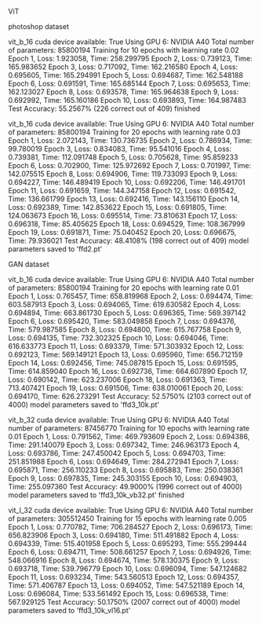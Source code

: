 ViT

photoshop dataset

vit_b_16
cuda device available: True
Using GPU 6: NVIDIA A40
Total number of parameters: 85800194
Training for 10 epochs with learning rate 0.02
Epoch 1, Loss: 1.923058, Time: 258.299795
Epoch 2, Loss: 0.739123, Time: 165.983652
Epoch 3, Loss: 0.717092, Time: 162.216580
Epoch 4, Loss: 0.695605, Time: 165.294991
Epoch 5, Loss: 0.694687, Time: 162.548188
Epoch 6, Loss: 0.691591, Time: 165.685144
Epoch 7, Loss: 0.695653, Time: 162.123027
Epoch 8, Loss: 0.693578, Time: 165.964638
Epoch 9, Loss: 0.692992, Time: 165.160186
Epoch 10, Loss: 0.693893, Time: 164.987483
Test Accuracy: 55.2567% (226 correct out of 409)
finished

vit_b_16
cuda device available: True
Using GPU 6: NVIDIA A40
Total number of parameters: 85800194
Training for 20 epochs with learning rate 0.03
Epoch 1, Loss: 2.072143, Time: 130.736735
Epoch 2, Loss: 0.786934, Time: 99.780019
Epoch 3, Loss: 0.834083, Time: 95.541016
Epoch 4, Loss: 0.739381, Time: 112.091748
Epoch 5, Loss: 0.705628, Time: 95.859233
Epoch 6, Loss: 0.702900, Time: 125.972692
Epoch 7, Loss: 0.701997, Time: 142.075515
Epoch 8, Loss: 0.694906, Time: 119.733093
Epoch 9, Loss: 0.694227, Time: 146.489419
Epoch 10, Loss: 0.692206, Time: 146.491701
Epoch 11, Loss: 0.691659, Time: 144.347158
Epoch 12, Loss: 0.691542, Time: 136.661799
Epoch 13, Loss: 0.692416, Time: 143.156110
Epoch 14, Loss: 0.692389, Time: 142.853622
Epoch 15, Loss: 0.691805, Time: 124.063673
Epoch 16, Loss: 0.695514, Time: 73.810631
Epoch 17, Loss: 0.696318, Time: 85.405625
Epoch 18, Loss: 0.694529, Time: 108.367999
Epoch 19, Loss: 0.691871, Time: 75.040452
Epoch 20, Loss: 0.696675, Time: 79.936021
Test Accuracy: 48.4108% (198 correct out of 409)
model parameters saved to 'ffd2.pt'

GAN dataset

vit_b_16
cuda device available: True
Using GPU 6: NVIDIA A40
Total number of parameters: 85800194
Training for 20 epochs with learning rate 0.01
Epoch 1, Loss: 0.765457, Time: 658.819968
Epoch 2, Loss: 0.694474, Time: 603.587913
Epoch 3, Loss: 0.694065, Time: 619.630582
Epoch 4, Loss: 0.694894, Time: 663.861730
Epoch 5, Loss: 0.696365, Time: 569.397142
Epoch 6, Loss: 0.695420, Time: 583.049858
Epoch 7, Loss: 0.694376, Time: 579.987585
Epoch 8, Loss: 0.694800, Time: 615.767758
Epoch 9, Loss: 0.694135, Time: 732.302325
Epoch 10, Loss: 0.694046, Time: 616.633773
Epoch 11, Loss: 0.693379, Time: 571.303932
Epoch 12, Loss: 0.692123, Time: 569.149121
Epoch 13, Loss: 0.695960, Time: 656.712159
Epoch 14, Loss: 0.692456, Time: 745.087815
Epoch 15, Loss: 0.691595, Time: 614.859040
Epoch 16, Loss: 0.692736, Time: 664.607890
Epoch 17, Loss: 0.690142, Time: 623.237006
Epoch 18, Loss: 0.691363, Time: 713.407421
Epoch 19, Loss: 0.691506, Time: 638.010061
Epoch 20, Loss: 0.694170, Time: 626.273291
Test Accuracy: 52.5750% (2103 correct out of 4000)
model parameters saved to 'ffd3_10k.pt'

vit_b_32
cuda device available: True
Using GPU 6: NVIDIA A40
Total number of parameters: 87456770
Training for 10 epochs with learning rate 0.01
Epoch 1, Loss: 0.791562, Time: 469.793609
Epoch 2, Loss: 0.694386, Time: 291.140079
Epoch 3, Loss: 0.697342, Time: 246.963173
Epoch 4, Loss: 0.693786, Time: 247.450042
Epoch 5, Loss: 0.694703, Time: 251.851988
Epoch 6, Loss: 0.694649, Time: 284.272941
Epoch 7, Loss: 0.695871, Time: 256.110233
Epoch 8, Loss: 0.695883, Time: 250.038361
Epoch 9, Loss: 0.697835, Time: 245.303155
Epoch 10, Loss: 0.694903, Time: 255.097360
Test Accuracy: 49.9000% (1996 correct out of 4000)
model parameters saved to 'ffd3_10k_vb32.pt'
finished

vit_l_32
cuda device available: True
Using GPU 6: NVIDIA A40
Total number of parameters: 305512450
Training for 15 epochs with learning rate 0.005
Epoch 1, Loss: 0.770782, Time: 706.284527
Epoch 2, Loss: 0.696173, Time: 656.823906
Epoch 3, Loss: 0.694180, Time: 511.491882
Epoch 4, Loss: 0.694339, Time: 515.401958
Epoch 5, Loss: 0.695293, Time: 555.299444
Epoch 6, Loss: 0.694711, Time: 508.661257
Epoch 7, Loss: 0.694926, Time: 548.066916
Epoch 8, Loss: 0.694674, Time: 578.130375
Epoch 9, Loss: 0.693718, Time: 539.796779
Epoch 10, Loss: 0.696094, Time: 547.124682
Epoch 11, Loss: 0.693234, Time: 543.560513
Epoch 12, Loss: 0.694357, Time: 571.406787
Epoch 13, Loss: 0.694052, Time: 547.521189
Epoch 14, Loss: 0.696084, Time: 533.561492
Epoch 15, Loss: 0.696538, Time: 567.929125
Test Accuracy: 50.1750% (2007 correct out of 4000)
model parameters saved to 'ffd3_10k_vl16.pt'

